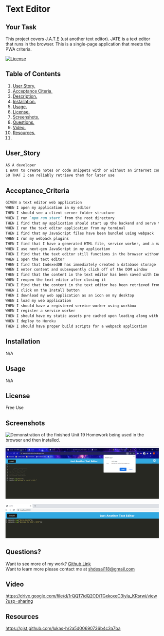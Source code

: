 # Text Editor

## Your Task

This project covers J.A.T.E (ust another text editor). JATE is a text editor that runs in the browser. This is a single-page application that meets the PWA criteria. 

[![License](https://img.shields.io/badge/License-BSD_2--Clause-orange.svg)](https://opensource.org/licenses/BSD-2-Clause)
## Table of Contents
1. [ User Story. ](#user_Story)
2.  [ Acceptance Citeria. ](#acceptance_criteria)
3.  [ Description. ](#description)
4. [ Installation. ](#installation)
5. [ Usage. ](#usage)
6. [ License. ](#license)
7. [ Screenshots. ](#screenshots)
8. [ Questions. ](#questions)
9.  [ Video. ](#video)
10. [ Resources. ](#resources)
11. 
## User_Story

```md
AS A developer
I WANT to create notes or code snippets with or without an internet connection
SO THAT I can reliably retrieve them for later use
```

## Acceptance_Criteria

```md
GIVEN a text editor web application
WHEN I open my application in my editor
THEN I should see a client server folder structure
WHEN I run `npm run start` from the root directory
THEN I find that my application should start up the backend and serve the client
WHEN I run the text editor application from my terminal
THEN I find that my JavaScript files have been bundled using webpack
WHEN I run my webpack plugins
THEN I find that I have a generated HTML file, service worker, and a manifest file
WHEN I use next-gen JavaScript in my application
THEN I find that the text editor still functions in the browser without errors
WHEN I open the text editor
THEN I find that IndexedDB has immediately created a database storage
WHEN I enter content and subsequently click off of the DOM window
THEN I find that the content in the text editor has been saved with IndexedDB
WHEN I reopen the text editor after closing it
THEN I find that the content in the text editor has been retrieved from our IndexedDB
WHEN I click on the Install button
THEN I download my web application as an icon on my desktop
WHEN I load my web application
THEN I should have a registered service worker using workbox
WHEN I register a service worker
THEN I should have my static assets pre cached upon loading along with subsequent pages and static assets
WHEN I deploy to Heroku
THEN I should have proper build scripts for a webpack application
```

## Installation
N/A
## Usage
N/A
## License
Free Use
## Screenshots

![Demonstration of the finished Unit 19 Homework being used in the browser and then installed.](./Assets/Capture1.PNG)



![Demonstration of the finished Unit 19 Homework with a manifest file in the browser.](./Assets/Capture3.PNG)


![Demonstration of the finished Unit 19 Homework with a registered service worker in the browser.](./Assets/Capture.PNG)




## Questions?
Want to see more of my work? [Github Link](https://github.com/https://github.com/SHD118/ReadMe-Generator#resources/credit)
<br/>
Want to learn more please contact me at shdesai118@gmail.com
## Video
 https://drive.google.com/file/d/1rQQT7idQ2ODiTGxkoxeC3iyla_KRsrwi/view?usp=sharing
## Resources
https://gist.github.com/lukas-h/2a5d00690736b4c3a7ba







